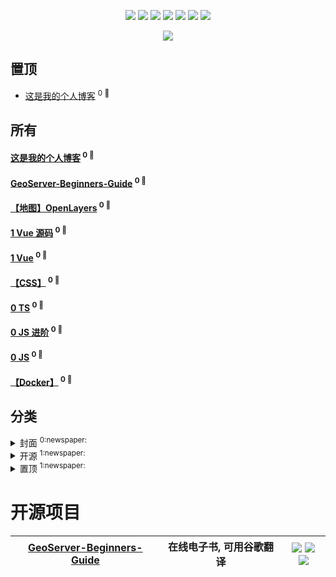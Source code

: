 

<p align='center'>
    <img src="https://badgen.net/badge/labels/3"/>
    <img src="https://badgen.net/github/issues/CHENJIAMIAN/Blog"/>
    <img src="https://badgen.net/badge/last-commit/2023-03-02 06:43:17"/>
    <img src="https://badgen.net/github/forks/CHENJIAMIAN/Blog"/>
    <img src="https://badgen.net/github/stars/CHENJIAMIAN/Blog"/>
    <img src="https://badgen.net/github/watchers/CHENJIAMIAN/Blog"/>
    <img src="https://badgen.net/github/release/CHENJIAMIAN/Blog"/>
</p>

<p align='center'>
    <a href="https://github.com/CHENJIAMIAN/visitor-count-badge">
        <img src="https://visitor-badge.glitch.me/badge?page_id=CHENJIAMIAN.Blog"/>
    </a>
</p>


## 置顶 
- [这是我的个人博客](https://github.com/CHENJIAMIAN/Blog/issues/11)  <sup>0 :speech_balloon:</sup>  	 
## 所有 

#### [这是我的个人博客](https://github.com/CHENJIAMIAN/Blog/issues/11) <sup>0 :speech_balloon:</sup> 


#### [GeoServer-Beginners-Guide](https://github.com/CHENJIAMIAN/Blog/issues/10) <sup>0 :speech_balloon:</sup> 


#### [【地图】OpenLayers](https://github.com/CHENJIAMIAN/Blog/issues/8) <sup>0 :speech_balloon:</sup> 


#### [1 Vue 源码](https://github.com/CHENJIAMIAN/Blog/issues/7) <sup>0 :speech_balloon:</sup> 


#### [1 Vue](https://github.com/CHENJIAMIAN/Blog/issues/6) <sup>0 :speech_balloon:</sup> 


#### [【CSS】](https://github.com/CHENJIAMIAN/Blog/issues/5) <sup>0 :speech_balloon:</sup> 


#### [0 TS](https://github.com/CHENJIAMIAN/Blog/issues/4) <sup>0 :speech_balloon:</sup> 


#### [0 JS 进阶](https://github.com/CHENJIAMIAN/Blog/issues/3) <sup>0 :speech_balloon:</sup> 


#### [0 JS](https://github.com/CHENJIAMIAN/Blog/issues/2) <sup>0 :speech_balloon:</sup> 


#### [【Docker】](https://github.com/CHENJIAMIAN/Blog/issues/1) <sup>0 :speech_balloon:</sup> 


## 分类

<details>
<summary>封面	<sup>0:newspaper:</sup></summary>



</details>

<details>
<summary>开源	<sup>1:newspaper:</sup></summary>

- [GeoServer-Beginners-Guide](https://github.com/CHENJIAMIAN/Blog/issues/10)  <sup>0 :speech_balloon:</sup>  	 


</details>

<details>
<summary>置顶	<sup>1:newspaper:</sup></summary>

- [这是我的个人博客](https://github.com/CHENJIAMIAN/Blog/issues/11)  <sup>0 :speech_balloon:</sup>  	 


</details>


# 开源项目


| [GeoServer-Beginners-Guide](https://github.com/CHENJIAMIAN/GeoServer-Beginners-Guide) | 在线电子书, 可用谷歌翻译 | ![](https://badgen.net/github/stars/CHENJIAMIAN/GeoServer-Beginners-Guide) ![](https://badgen.net/github/forks/CHENJIAMIAN/GeoServer-Beginners-Guide) ![](https://badgen.net/github/watchers/CHENJIAMIAN/GeoServer-Beginners-Guide) |
| --- | --- | --- |

